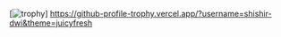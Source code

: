 [![trophy](https://github-profile-trophy.vercel.app/?username=shishir-dwi)]
https://github-profile-trophy.vercel.app/?username=shishir-dwi&theme=juicyfresh

